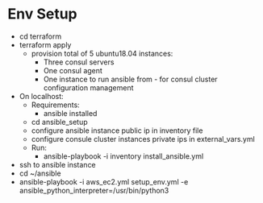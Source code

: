 Env Setup
=========

- cd terraform
- terraform apply
  - provision total of 5 ubuntu18.04 instances: 
    - Three consul servers 
    - One consul agent
    - One instance to run ansible from - for consul cluster configuration management
- On localhost:
  - Requirements:
    - ansible installed
  - cd ansible_setup
  - configure ansible instance public ip in inventory file
  - configure consule cluster instances private ips in external_vars.yml
  - Run:
    - ansible-playbook -i inventory install_ansible.yml
- ssh to ansible instance
- cd ~/ansible
- ansible-playbook -i aws_ec2.yml setup_env.yml -e ansible_python_interpreter=/usr/bin/python3
